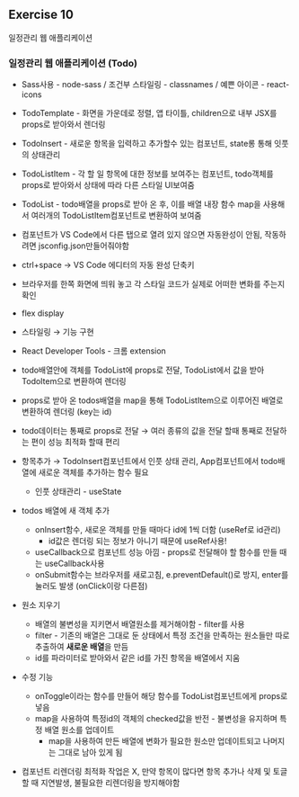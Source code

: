 ## Exercise 10

일정관리 웹 애플리케이션

### 일정관리 웹 애플리케이션 (Todo)

* Sass사용 - node-sass / 조건부 스타일링 - classnames / 예쁜 아이콘 - react-icons
* TodoTemplate - 화면을 가운데로 정렬, 앱 타이틀, children으로 내부 JSX를 props로 받아와서 렌더링
* TodoInsert - 새로운 항목을 입력하고 추가할수 있는 컴포넌트, state롱 통해 잇풋의 상태관리
* TodoListItem - 각 할 일 항목에 대한 정보를 보여주는 컴포넌트, todo객체를 props로 받아와서 상태에 따라 다른 스타일 UI보여줌
* TodoList - todo배열을 props로 받아 온 후, 이를 배열 내장 함수 map을 사용해서 여러개의 TodoListItem컴포넌트로 변환하여 보여줌

* 컴포넌트가 VS Code에서 다른 탭으로 열려 있지 않으면 자동완성이 안됨, 작동하려면 jsconfig.json만들어줘야함
* ctrl+space → VS Code 에디터의 자동 완성 단축키
* 브라우저를 한쪽 화면에 띄워 놓고 각 스타일 코드가 실제로 어떠한 변화를 주는지 확인
* flex display
* 스타일링 → 기능 구현
* React Developer Tools - 크롬 extension

* todo배열안에 객체를 TodoList에 props로 전달, TodoList에서 값을 받아 TodoItem으로 변환하여 렌더링
* props로 받아 온 todos배열을 map을 통해 TodoListItem으로 이루어진 배열로 변환하여 렌더링 (key는 id)
* todo데이터는 통째로 props로 전달 → 여러 종류의 값을 전달 할때 통째로 전달하는 편이 성능 최적화 할때 편리

* 항목추가 → TodoInsert컴포넌트에서 인풋 상태 관리, App컴포넌트에서 todo배열에 새로운 객체를 추가하는 함수 필요
  * 인풋 상태관리 - useState

* todos 배열에 새 객체 추가
  * onInsert함수, 새로운 객체를 만들 때마다 id에 1씩 더함 (useRef로 id관리)
    * id값은 렌더링 되는 정보가 아니기 때문에 useRef사용!
  * useCallback으로 컴포넌트 성능 아낌 - props로 전달해야 할 함수를 만들 때는 useCallback사용
  * onSubmit함수는 브라우저를 새로고침, e.preventDefault()로 방지, enter를 눌러도 발생 (onClick이랑 다른점)

* 원소 지우기
  * 배열의 불변성을 지키면서 배열원소를 제거해야함 - filter를 사용
  * filter - 기존의 배열은 그대로 둔 상태에서 특정 조건을 만족하는 원소들만 따로 추출하여 **새로운 배열**을 만듬
  * id를 파라미터로 받아와서 같은 id를 가진 항목을 배열에서 지움

* 수정 기능
  * onToggle이라는 함수를 만들어 해당 함수를 TodoList컴포넌트에게 props로 넣음
  * map을 사용하여 특정id의 객체의 checked값을 반전 - 불변성을 유지하며 특정 배열 원소를 업데이트
    * map을 사용하여 만든 배열에 변화가 필요한 원소만 업데이트되고 나머지는 그대로 남아 있게 됨

* 컴포넌트 리렌더링 최적화 작업은 X, 만약 항목이 많다면 항목 추가나 삭제 및 토글할 때 지연발생, 불필요한 리렌더링을 방지해야함